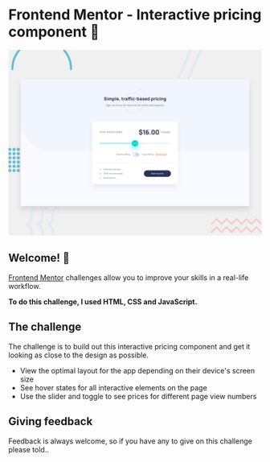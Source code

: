 # Frontend Mentor - Interactive pricing component 🚀

![Design preview for the Interactive pricing component coding challenge](./design/desktop-preview.jpg)

## Welcome! 👋

[Frontend Mentor](https://www.frontendmentor.io) challenges allow you to improve your skills in a real-life workflow.

**To do this challenge, I used HTML, CSS and JavaScript.**

## The challenge

The challenge is to build out this interactive pricing component and get it looking as close to the design as possible.


- View the optimal layout for the app depending on their device's screen size
- See hover states for all interactive elements on the page
- Use the slider and toggle to see prices for different page view numbers

## Giving feedback

Feedback is always welcome, so if you have any to give on this challenge please told..

